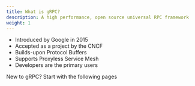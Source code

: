 ```yaml
---
title: What is gRPC?
description: A high performance, open source universal RPC framework
weight: 1
---
```

- Introduced by Google in 2015 
- Accepted  as a project by the CNCF
- Builds-upon Protocol Buffers 
- Supports Proxyless Service Mesh
- Developers are the primary users
   
New to gRPC? Start with the following pages
